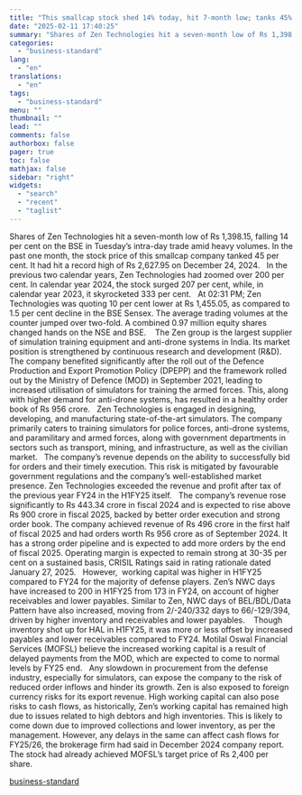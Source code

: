 ```yaml
---
title: "This smallcap stock shed 14% today, hit 7-month low; tanks 45% in 1 month"
date: "2025-02-11 17:40:25"
summary: "Shares of Zen Technologies hit a seven-month low of Rs 1,398.15, falling 14 per cent on the BSE in Tuesday’s intra-day trade amid heavy volumes. In the past one month, the stock price of this smallcap company tanked 45 per cent. It had hit a record high of Rs 2,627.95..."
categories:
  - "business-standard"
lang:
  - "en"
translations:
  - "en"
tags:
  - "business-standard"
menu: ""
thumbnail: ""
lead: ""
comments: false
authorbox: false
pager: true
toc: false
mathjax: false
sidebar: "right"
widgets:
  - "search"
  - "recent"
  - "taglist"
---
```


Shares of Zen Technologies hit a seven-month low of Rs 1,398.15, falling 14 per cent on the BSE in Tuesday’s intra-day trade amid heavy volumes. In the past one month, the stock price of this smallcap company tanked 45 per cent. It had hit a record high of Rs 2,627.95 on December 24, 2024.
 
In the previous two calendar years, Zen Technologies had zoomed over 200 per cent. In calendar year 2024, the stock surged 207 per cent, while, in calendar year 2023, it skyrocketed 333 per cent.
 
At 02:31 PM; Zen Technologies was quoting 10 per cent lower at Rs 1,455.05, as compared to 1.5 per cent decline in the BSE Sensex. The average trading volumes at the counter jumped over two-fold. A combined 0.97 million equity shares changed hands on the NSE and BSE. 
 
The Zen group is the largest supplier of simulation training equipment and anti-drone systems in India. Its market position is strengthened by continuous research and development (R&D). The company benefited significantly after the roll out of the Defence Production and Export Promotion Policy (DPEPP) and the framework rolled out by the Ministry of Defence (MOD) in September 2021, leading to increased utilisation of simulators for training the armed forces. This, along with higher demand for anti-drone systems, has resulted in a healthy order book of Rs 956 crore.
 
Zen Technologies is engaged in designing, developing, and manufacturing state-of-the-art simulators. The company primarily caters to training simulators for police forces, anti-drone systems, and paramilitary and armed forces, along with government departments in sectors such as transport, mining, and infrastructure, as well as the civilian market.
 
The company’s revenue depends on the ability to successfully bid for orders and their timely execution. This risk is mitigated by favourable government regulations and the company’s well-established market presence. Zen Technologies exceeded the revenue and profit after tax of the previous year FY24 in the H1FY25 itself.
 
The company’s revenue rose significantly to Rs 443.34 crore in fiscal 2024 and is expected to rise above Rs 900 crore in fiscal 2025, backed by better order execution and strong order book. The company achieved revenue of Rs 496 crore in the first half of fiscal 2025 and had orders worth Rs 956 crore as of September 2024. It has a strong order pipeline and is expected to add more orders by the end of fiscal 2025. Operating margin is expected to remain strong at 30-35 per cent on a sustained basis, CRISIL Ratings said in rating rationale dated January 27, 2025.
 
However,  working capital was higher in H1FY25 compared to FY24 for the majority of defense players. Zen’s NWC days have increased to 200 in H1FY25 from 173 in FY24, on account of higher receivables and lower payables. Similar to Zen, NWC days of BEL/BDL/Data Pattern have also increased, moving from 2/-240/332 days to 66/-129/394, driven by higher inventory and receivables and lower payables. 
 
Though inventory shot up for HAL in H1FY25, it was more or less offset by increased payables and lower receivables compared to FY24. Motilal Oswal Financial Services (MOFSL) believe the increased working capital is a result of delayed payments from the MOD, which are expected to come to normal levels by FY25 end.
 
Any slowdown in procurement from the defense industry, especially for simulators, can expose the company to the risk of reduced order inflows and hinder its growth. Zen is also exposed to foreign currency risks for its export revenue. High working capital can also pose risks to cash flows, as historically, Zen’s working capital has remained high due to issues related to high debtors and high inventories. This is likely to come down due to improved collections and lower inventory, as per the management. However, any delays in the same can affect cash flows for FY25/26, the brokerage firm had said in December 2024 company report. The stock had already achieved MOFSL’s target price of Rs 2,400 per share.

[business-standard](https://www.business-standard.com/markets/news/this-smallcap-stock-shed-14-today-hit-7-month-low-tanks-45-in-1-month-125021101103_1.html)
